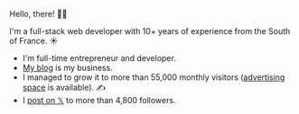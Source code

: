 Hello, there! 👋🏻

I'm a full-stack web developer with 10+ years of experience from the South of France. ☀️

- I'm full-time entrepreneur and developer.
- [My blog](https://benjamincrozat.com) is my business.
- I managed to grow it to more than 55,000 monthly visitors ([advertising space](https://benjamincrozat.com/media-kit) is available). ✍️
- I [post on 𝕏](https://twitter.com/benjamincrozat) to more than 4,800 followers.
